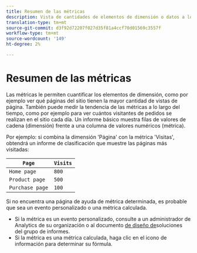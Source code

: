 ```yaml
---
title: Resumen de las métricas
description: Vista de cantidades de elementos de dimensión o datos a lo largo del tiempo.
translation-type: tm+mt
source-git-commit: d3f92d72207f027d35f81a4ccf70d01569c3557f
workflow-type: tm+mt
source-wordcount: '149'
ht-degree: 2%

---
```



# Resumen de las métricas

Las métricas le permiten cuantificar los elementos de dimensión, como por ejemplo ver qué páginas del sitio tienen la mayor cantidad de vistas de página. También puede medir la tendencia de las métricas a lo largo del tiempo, como por ejemplo para ver cuántos visitantes de pedidos se realizan en el sitio cada día. Un informe básico muestra filas de valores de cadena (dimensión) frente a una columna de valores numéricos (métrica).

Por ejemplo: si combina la dimensión &#39;Página&#39; con la métrica &#39;Visitas&#39;, obtendrá un informe de clasificación que muestre las páginas más visitadas:

| `Page` | `Visits` |
| --- | --- |
| `Home page` | `800` |
| `Product page` | `500` |
| `Purchase page` | `100` |

Si no encuentra una página de ayuda de métrica determinada, es probable que sea un evento [](custom-events.md) personalizado o una métrica [](../c-calcmetrics/cm-overview.md)calculada.

* Si la métrica es un evento personalizado, consulte a un administrador de Analytics de su organización o al documento [de diseño de](/help/implement/prepare/solution-design.md)soluciones del grupo de informes.
* Si la métrica es una métrica calculada, haga clic en el icono de información para determinar su fórmula.
